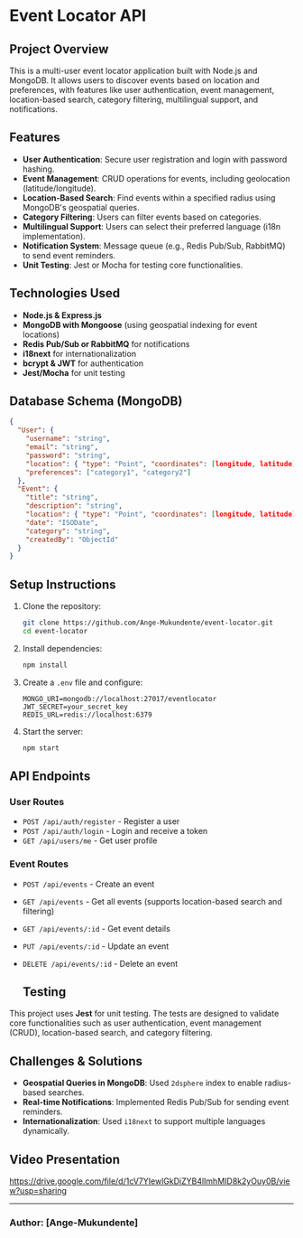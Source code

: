 # Event Locator API

## Project Overview
This is a multi-user event locator application built with Node.js and MongoDB. It allows users to discover events based on location and preferences, with features like user authentication, event management, location-based search, category filtering, multilingual support, and notifications.

## Features
- **User Authentication**: Secure user registration and login with password hashing.
- **Event Management**: CRUD operations for events, including geolocation (latitude/longitude).
- **Location-Based Search**: Find events within a specified radius using MongoDB's geospatial queries.
- **Category Filtering**: Users can filter events based on categories.
- **Multilingual Support**: Users can select their preferred language (i18n implementation).
- **Notification System**: Message queue (e.g., Redis Pub/Sub, RabbitMQ) to send event reminders.
- **Unit Testing**: Jest or Mocha for testing core functionalities.

## Technologies Used
- **Node.js & Express.js**
- **MongoDB with Mongoose** (using geospatial indexing for event locations)
- **Redis Pub/Sub or RabbitMQ** for notifications
- **i18next** for internationalization
- **bcrypt & JWT** for authentication
- **Jest/Mocha** for unit testing

## Database Schema (MongoDB)
```json
{
  "User": {
    "username": "string",
    "email": "string",
    "password": "string",
    "location": { "type": "Point", "coordinates": [longitude, latitude] },
    "preferences": ["category1", "category2"]
  },
  "Event": {
    "title": "string",
    "description": "string",
    "location": { "type": "Point", "coordinates": [longitude, latitude] },
    "date": "ISODate",
    "category": "string",
    "createdBy": "ObjectId"
  }
}
```

## Setup Instructions
1. Clone the repository:
   ```bash
   git clone https://github.com/Ange-Mukundente/event-locator.git
   cd event-locator
   ```
2. Install dependencies:
   ```bash
   npm install
   ```
3. Create a `.env` file and configure:
   ```
   MONGO_URI=mongodb://localhost:27017/eventlocator
   JWT_SECRET=your_secret_key
   REDIS_URL=redis://localhost:6379
   ```
4. Start the server:
   ```bash
   npm start
   ```

## API Endpoints
### User Routes
- `POST /api/auth/register` - Register a user
- `POST /api/auth/login` - Login and receive a token
- `GET /api/users/me` - Get user profile

### Event Routes
- `POST /api/events` - Create an event
- `GET /api/events` - Get all events (supports location-based search and filtering)
- `GET /api/events/:id` - Get event details
- `PUT /api/events/:id` - Update an event
- `DELETE /api/events/:id` - Delete an event

  ## Testing

This project uses **Jest** for unit testing. The tests are designed to validate core functionalities such as user authentication, event management (CRUD), location-based search, and category filtering.

## Challenges & Solutions
- **Geospatial Queries in MongoDB**: Used `2dsphere` index to enable radius-based searches.
- **Real-time Notifications**: Implemented Redis Pub/Sub for sending event reminders.
- **Internationalization**: Used `i18next` to support multiple languages dynamically.

## Video Presentation
https://drive.google.com/file/d/1cV7YIewlGkDiZYB4lImhMID8k2yOuy0B/view?usp=sharing

---
### Author: [Ange-Mukundente]
